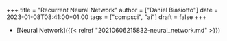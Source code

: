 +++
title = "Recurrent Neural Network"
author = ["Daniel Biasiotto"]
date = 2023-01-08T08:41:00+01:00
tags = ["compsci", "ai"]
draft = false
+++

-   [Neural Network]({{< relref "20210606215832-neural_network.md" >}})

